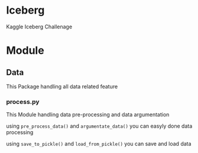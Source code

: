 # Iceberg
Kaggle Iceberg Challenage

# Module
## Data 
This Package handling all data related feature

### process.py
This Module handling data pre-processing and data argumentation

using `pre_process_data()` and `argumentate_data()` you can easyly done data processing

using `save_to_pickle()` and `load_from_pickle()` you can save and load data
